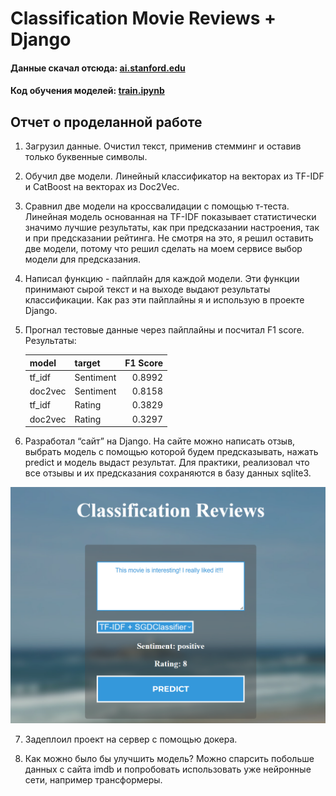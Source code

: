 # Classification Movie Reviews + Django

#### Данные скачал отсюда: [ai.stanford.edu](https://ai.stanford.edu/~amaas/data/sentiment/aclImdb_v1.tar.gz)
#### Код обучения моделей: [train.ipynb](./train.ipynb)

## Отчет о проделанной работе

1. Загрузил данные. Очистил текст, применив стемминг и оставив только буквенные 
символы.
2. Обучил две модели. Линейный классификатор на векторах из TF-IDF и 
CatBoost на векторах из Doc2Vec.
3. Сравнил две модели на кроcсвалидации с помощью т-теста. Линейная модель 
основанная на TF-IDF показывает статистически значимо лучшие результаты, как 
при предсказании настроения, так и при предсказании рейтинга. Не смотря на это,
я решил оставить две модели, потому что решил сделать на моем сервисе выбор
модели для предсказания.
4. Написал функцию - пайплайн для каждой модели. Эти функции принимают сырой 
текст и на выходе выдают результаты классификации. Как раз эти пайплайны я и 
использую в проекте Django.
5. Прогнал тестовые данные через пайплайны и посчитал F1 score.
Результаты:

    model|target|F1 Score
    ---|---|---:
    tf_idf|Sentiment|0.8992
    doc2vec|Sentiment|0.8158
    tf_idf|Rating|0.3829
    doc2vec|Rating|0.3297
 
6. Разработал “сайт” на Django. На сайте можно написать отзыв, выбрать модель с 
помощью которой будем предсказывать, нажать predict и модель выдаст 
результат. Для практики, реализовал что все отзывы и их предсказания
сохраняются в базу данных sqlite3.

![Сайт](/test_picture.png)

7. Задеплоил проект на сервер с помощью докера.

8. Как можно было бы улучшить модель? Можно спарсить побольше данных с сайта 
imdb и попробовать использовать уже нейронные сети, например трансформеры. 